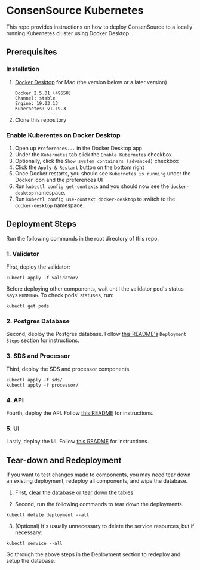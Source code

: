 # ConsenSource Kubernetes

This repo provides instructions on how to deploy ConsenSource to a locally running Kubernetes cluster using Docker Desktop.

## Prerequisites

### Installation

1. [Docker Desktop](https://www.docker.com/products/docker-desktop) for Mac (the version below or a later version)
   ```
   Docker 2.5.01 (49550)
   Channel: stable
   Engine: 19.03.13
   Kubernetes: v1.19.3
   ```
2. Clone this repository

### Enable Kuberentes on Docker Desktop

1. Open up `Preferences...` in the Docker Desktop app
2. Under the `Kubernetes` tab click the `Enable Kubernetes` checkbox
3. Optionally, click the `Show system containers (advanced)` checkbox
4. Click the `Apply & Restart` button on the bottom right
5. Once Docker restarts, you should see `Kubernetes is running` under the Docker icon and the preferences UI
6. Run `kubectl config get-contexts` and you should now see the `docker-desktop` namespace.
7. Run `kubectl config use-context docker-desktop` to switch to the `docker-desktop` namespace.

## Deployment Steps

Run the following commands in the root directory of this repo.

### 1. Validator

First, deploy the validator:

```
kubectl apply -f validator/
```

Before deploying other components, wait until the validator pod's status says `RUNNING`. To check pods' statuses, run:

```
kubectl get pods
```

### 2. Postgres Database

Second, deploy the Postgres database. Follow [this README's](postgres/README.md) `Deployment Steps` section for instructions.

### 3. SDS and Processor

Third, deploy the SDS and processor components.

```
kubectl apply -f sds/
kubectl apply -f processor/
```

### 4. API

Fourth, deploy the API. Follow [this README](api/README.md) for instructions.

### 5. UI

Lastly, deploy the UI. Follow [this README](ui/README.md) for instructions.

## Tear-down and Redeployment

If you want to test changes made to components, you may need tear down an existing deployment, redeploy all components, and wipe the database.

1. First, [clear the database](https://github.com/target/consensource/tree/master/kubernetes/postgres#clear-data-in-tables) or [tear down the tables](https://github.com/target/consensource/tree/master/kubernetes/postgres#delete-tables-roles-indexes-etc)

2. Second, run the following commands to tear down the deployments.

  ```
  kubectl delete deployment --all
  ```

3. (Optional) It's usually unnecessary to delete the service resources, but if necessary:

```
kubectl service --all
```

Go through the above steps in the Deployment section to redeploy and setup the database.